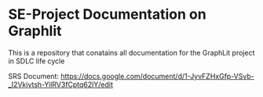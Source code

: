 # SE-Project Documentation on Graphlit

This is a repository that conatains all documentation for the GraphLit project in SDLC life cycle

SRS Document: https://docs.google.com/document/d/1-JyvFZHxGfp-VSvb-_I2Vkjvtsh-YilRV3fCptq62lY/edit
